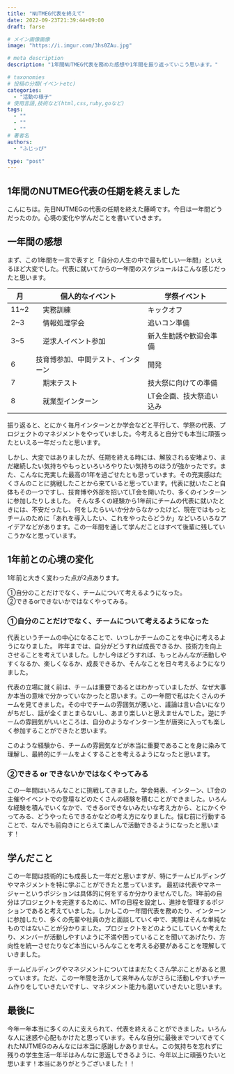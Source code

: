```yaml
---
title: "NUTMEG代表を終えて"
date: 2022-09-23T21:39:44+09:00
draft: farse

# メイン画像画像
image: "https://i.imgur.com/3hs0ZAu.jpg"

# meta description
description: "1年間NUTMEG代表を務めた感想や1年間を振り返っていこう思います。"

# taxonomies
# 投稿の分類(イベントetc)
categories:
  - "活動の様子"
# 使用言語,技術など(html,css,ruby,goなど)
tags:
  - ""
  - ""
  - ""
# 著者名
authors:
  - "ふじっぴ"

type: "post"
---
```

## 1年間のNUTMEG代表の任期を終えました

こんにちは。先日NUTMEGの代表の任期を終えた藤崎です。今日は一年間どうだったのか。心境の変化や学んだことを書いていきます。

## 一年間の感想

まず、この1年間を一言で表すと「自分の人生の中で最も忙しい一年間」といえるほど大変でした。代表に就いてからの一年間のスケジュールはこんな感じだったと思います。

| 月 | 個人的なイベント | 学祭イベント |
| -----| -------- | -------- |
| 11~2 |　実務訓練| キックオフ|
| 2~3  |　情報処理学会| 追いコン準備|
| 3~5  |　逆求人イベント参加| 新入生勧誘や歓迎会準備 |
| 6    | 技育博参加、中間テスト、インターン| 開発　|
| 7  　|　期末テスト|  技大祭に向けての準備  |
| 8  　|　就業型インターン　|  LT会企画、技大祭追い込み |

振り返ると、とにかく毎月インターンとか学会などと平行して、学祭の代表、プロジェクトのマネジメントをやっていました。今考えると自分でも本当に頑張ったといえる一年だったと思います。

しかし、大変ではありましたが、任期を終える時には、解放される安堵より、まだ継続したい気持ちやもっといろいろやりたい気持ちのほうが強かったです。また、こんなに充実した最高の1年を過ごせたとも思っています。その充実感はたくさんのことに挑戦したことから来ていると思っています。代表に就いたこと自体もその一つですし、技育博や外部を招いてLT会を開いたり、多くのインターンに参加したりしました。
そんな多くの経験から1年前にチームの代表に就いたときには、不安だったし、何をしたらいいか分からなかったけど、現在ではもっとチームのために「あれを導入したい、これをやったらどうか」などいろいろなアイデアなどがあります。この一年間を通して学んだことはすべて後輩に残していこうかなと思っています。

## 1年前との心境の変化

1年前と大きく変わった点が2点あります。

①自分のことだけでなく、チームについて考えるようになった。<br>
②できるorできないかではなくやってみる。

### ①自分のことだけでなく、チームについて考えるようになった

代表というチームの中心になることで、いつしかチームのことを中心に考えるようになりました。
昨年までは、自分がどうすれば成長できるか、技術力を向上させることを考えていました。しかし今はどうすれば、もっとみんなが活動しやすくなるか、楽しくなるか、成長できるか、そんなことを日々考えるようになりました。

代表の立場に就く前は、チームは重要であるとはわかっていましたが、なぜ大事か本当の意味で分かっていなかったと思います。この一年間で私はたくさんのチームを見てきました。その中でチームの雰囲気が悪いと、議論は言い合いになりがちだし、話が全くまとまらないし、あまり楽しいと思えませんでした。逆にチームの雰囲気がいいところは、自分のようなインターン生が唐突に入っても楽しく参加することができたと思います。

このような経験から、チームの雰囲気などが本当に重要であることを身に染みて理解し、最終的にチームをよくすることを考えるようになったと思います。

### ②できる or できないかではなくやってみる

この一年間はいろんなことに挑戦してきました。学会発表、インターン、LT会の主催やイベントでの登壇などのたくさんの経験を積むことができました。いろんな経験を積んでいくなかで、できるorできないみたいな考え方から、とにかくやってみる、どうやったらできるかなどの考え方になりました。悩む前に行動することで、なんでも前向きにとらえて楽しんで活動できるようになったと思います！

## 学んだこと

この一年間は技術的にも成長した一年だと思いますが、特にチームビルディングやマネジメントを特に学ぶことができたと思っています。
最初は代表やマネージャーというポジションは具体的に何をするか分かりませんでした。1年前の自分はプロジェクトを完遂するために、MTの日程を設定し、進捗を管理するポジションであると考えていました。しかしこの一年間代表を務めたり、インターンに参加したり、多くの先輩や社員の方と面談していく中で、実際はそんな単純なものではないことが分かりました。プロジェクトをどのようにしていくか考えたり、メンバーが活動しやすいように不満や困っていることを聞いてあげたり、方向性を統一させたりなど本当にいろんなことを考える必要があることを理解していきました。

チームビルディングやマネジメントについてはまだたくさん学ぶことがあると思っています。ただ、この一年間を活かして来年みんながさらに活動しやすいチーム作りをしていきたいですし、マネジメント能力も磨いていきたいと思います。

## 最後に

今年一年本当に多くの人に支えられて、代表を終えることができました。いろんな人に迷惑や心配もかけたと思っています。そんな自分に最後までついてきてくれたNUTMEGのみんなには本当に感謝しかありません。この気持ちを忘れずに残りの学生生活一年半はみんなに恩返しできるように、今年以上に頑張りたいと思います！本当にありがとうございました！！
